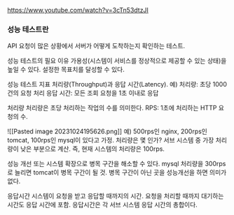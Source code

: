 https://www.youtube.com/watch?v=3cTn53dtzJI

### 성능 테스트란
API 요청이 많은 상황에서 서버가 어떻게 도착하는지 확인하는 테스트.

성능 테스트의 필요 이유
가용성(시스템이 서비스를 정상적으로 제공할 수 있는 상태)을 높일 수 있다.
설정한 목표치를 달성할 수 있다.

성능 테스트 지표
처리량(Throughput)과 응답 시간(Latency).
예) 처리량: 초당 1000건의 요청 처리
응답 시간: 모든 조회 요청을 1초 이내로 응답

처리량
처리량은 초당 처리하는 작업의 수를 의미한다.
RPS: 1초에 처리하는 HTTP 요청의 수. 

![[Pasted image 20231024195626.png]]
예) 500rps인 nginx, 200rps인 tomcat, 100rps인 mysql이 있다고 가정. 처리량은 몇 인가?
서브 시스템 중 가장 처리량이 낮은 부분으로 계산. 즉, 현재 시스템의 처리량은 100rps.

성능 개선 또는 시스템 확장으로 병목 구간을 해소할 수 있다. mysql 처리량을 300rps로 늘리면 tomcat이 병목 구간이 될 것.
병목 구간이 아닌 곳을 성능개선을 하면 의미가 없다.

응답시간
시스템이 요청을 받고 응답할 때까지의 시간. 
요청을 처리할 때까지 대기하는 시간도 응답 시간에 포함.
응답시간은 각 서브 시스템 응답 시간의 총합이다.

